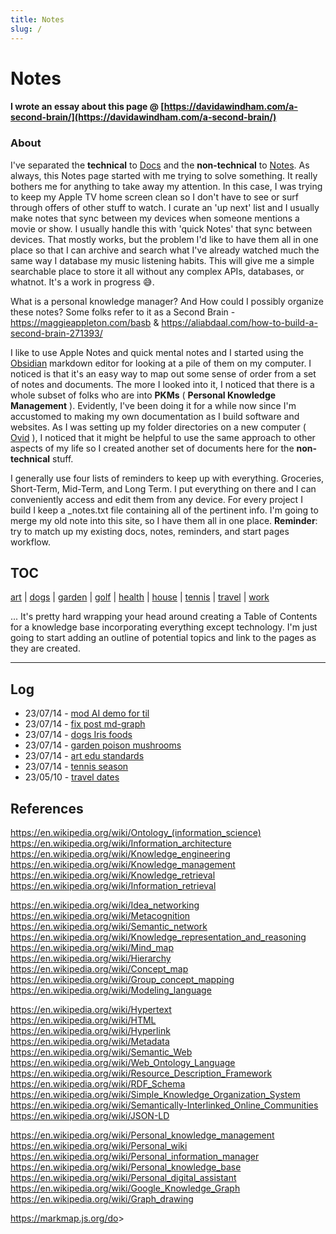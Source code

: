 ```yaml
---
title: Notes
slug: /
---
```


# Notes

#### I wrote an essay about this page @ [https://davidawindham.com/a-second-brain/](https://davidawindham.com/a-second-brain/)

### About

I've separated the **technical** to [Docs](/docs/) and the **non-technical** to [Notes](index.md). As always, this Notes page started with me trying to solve something. It really bothers me for anything to take away my attention. In this case, I was trying to keep my Apple TV home screen clean so I don't have to see or surf through offers of other stuff to watch.  I curate an 'up next' list and I usually make notes that sync between my devices when someone mentions a movie or show. I usually handle this with 'quick Notes' that sync between devices. That mostly works, but the problem I'd like to have them all in one place so that I can archive and search what I've already watched much the same way I database my music listening habits. This will give me a simple searchable place to store it all without any complex APIs, databases, or whatnot. It's a work in progress :sweat_smile:.

What is a personal knowledge manager? And How could I possibly organize these notes? Some folks refer to it as a Second Brain - https://maggieappleton.com/basb & https://aliabdaal.com/how-to-build-a-second-brain-271393/  

I like to use Apple Notes and quick mental notes and I started using the [Obsidian](https://obsidian.md) markdown editor for looking at a pile of them on my computer. I noticed is that it's an easy way to map out some sense of order from a set of notes and documents.  The more I looked into it, I noticed that there is a whole subset of folks who are into **PKMs** ( **Personal Knowledge Management** ).  Evidently, I've been doing it for a while now since I'm accustomed to making my own documentation as I build software and websites.  As I was setting up my folder directories on a new computer ( [Ovid](/docs/computers/ovid) ), I noticed that it might be helpful to use the same approach to other aspects of my life so I created another set of documents here for the **non-technical** stuff.

I generally use four lists of reminders to keep up with everything. Groceries, Short-Term, Mid-Term, and Long Term. I put everything on there and I can conveniently access and edit them from any device. For every project I build I keep a _notes.txt file containing all of the pertinent info.  I'm going to merge my old note into this site, so I have them all in one place. **Reminder**: try to match up my existing docs, notes, reminders, and start pages workflow.




## TOC

[art](art.md)
| [dogs](dogs.md)
| [garden](garden.md)
| [golf](golf.md)
| [health](health.md)
| [house](house.md)
| [tennis](tennis.md)
| [travel](travel.md)
| [work](work/work.md)


... It's pretty hard wrapping your head around creating a Table of Contents for a knowledge base incorporating everything except technology. I'm just going to start adding an outline of potential topics and link to the pages as they are created.

---

## Log

- 23/07/14 - [mod AI demo for til](/notes/work/projects/ai)
- 23/07/14 - [fix post md-graph](/notes/work/)
- 23/07/14 - [dogs Iris foods](/notes/dogs)
- 23/07/14 - [garden poison mushrooms](/notes/garden/mushroom)
- 23/07/14 - [art edu standards](/notes/art)
- 23/07/14 - [tennis season](/notes/tennis)
- 23/05/10 - [travel dates](/notes/travel)

## References

<https://en.wikipedia.org/wiki/Ontology_(information_science)>  
<https://en.wikipedia.org/wiki/Information_architecture>  
<https://en.wikipedia.org/wiki/Knowledge_engineering>  
<https://en.wikipedia.org/wiki/Knowledge_management>  
<https://en.wikipedia.org/wiki/Knowledge_retrieval>  
<https://en.wikipedia.org/wiki/Information_retrieval>  
  
<https://en.wikipedia.org/wiki/Idea_networking>  
<https://en.wikipedia.org/wiki/Metacognition>  
<https://en.wikipedia.org/wiki/Semantic_network>  
<https://en.wikipedia.org/wiki/Knowledge_representation_and_reasoning>  
<https://en.wikipedia.org/wiki/Mind_map>  
<https://en.wikipedia.org/wiki/Hierarchy>  
<https://en.wikipedia.org/wiki/Concept_map>  
<https://en.wikipedia.org/wiki/Group_concept_mapping>  
<https://en.wikipedia.org/wiki/Modeling_language>  
  
<https://en.wikipedia.org/wiki/Hypertext>  
<https://en.wikipedia.org/wiki/HTML>  
<https://en.wikipedia.org/wiki/Hyperlink>  
<https://en.wikipedia.org/wiki/Metadata>  
<https://en.wikipedia.org/wiki/Semantic_Web>  
<https://en.wikipedia.org/wiki/Web_Ontology_Language>  
<https://en.wikipedia.org/wiki/Resource_Description_Framework>  
<https://en.wikipedia.org/wiki/RDF_Schema>  
<https://en.wikipedia.org/wiki/Simple_Knowledge_Organization_System>  
<https://en.wikipedia.org/wiki/Semantically-Interlinked_Online_Communities>  
<https://en.wikipedia.org/wiki/JSON-LD>  
  
<https://en.wikipedia.org/wiki/Personal_knowledge_management>  
<https://en.wikipedia.org/wiki/Personal_wiki>  
<https://en.wikipedia.org/wiki/Personal_information_manager>  
<https://en.wikipedia.org/wiki/Personal_knowledge_base>  
<https://en.wikipedia.org/wiki/Personal_digital_assistant>  
<https://en.wikipedia.org/wiki/Google_Knowledge_Graph>  
<https://en.wikipedia.org/wiki/Graph_drawing>  
  
<https://markmap.js.org/do>>  
